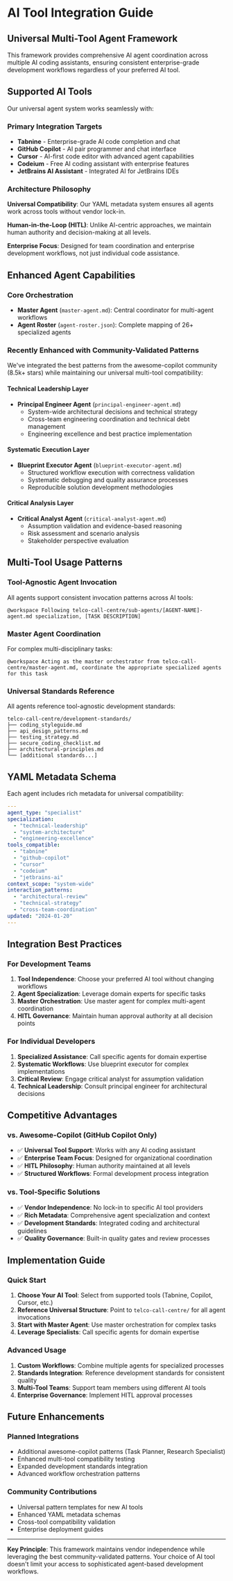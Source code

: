 # AI Tool Integration Guide

## Universal Multi-Tool Agent Framework

This framework provides comprehensive AI agent coordination across multiple AI coding assistants, ensuring consistent enterprise-grade development workflows regardless of your preferred AI tool.

## Supported AI Tools

Our universal agent system works seamlessly with:

### Primary Integration Targets
- **Tabnine** - Enterprise-grade AI code completion and chat
- **GitHub Copilot** - AI pair programmer and chat interface  
- **Cursor** - AI-first code editor with advanced agent capabilities
- **Codeium** - Free AI coding assistant with enterprise features
- **JetBrains AI Assistant** - Integrated AI for JetBrains IDEs

### Architecture Philosophy

**Universal Compatibility**: Our YAML metadata system ensures all agents work across tools without vendor lock-in.

**Human-in-the-Loop (HITL)**: Unlike AI-centric approaches, we maintain human authority and decision-making at all levels.

**Enterprise Focus**: Designed for team coordination and enterprise development workflows, not just individual code assistance.

## Enhanced Agent Capabilities

### Core Orchestration
- **Master Agent** (`master-agent.md`): Central coordinator for multi-agent workflows
- **Agent Roster** (`agent-roster.json`): Complete mapping of 26+ specialized agents

### Recently Enhanced with Community-Validated Patterns

We've integrated the best patterns from the awesome-copilot community (8.5k+ stars) while maintaining our universal multi-tool compatibility:

#### Technical Leadership Layer
- **Principal Engineer Agent** (`principal-engineer-agent.md`)
  - System-wide architectural decisions and technical strategy
  - Cross-team engineering coordination and technical debt management
  - Engineering excellence and best practice implementation

#### Systematic Execution Layer  
- **Blueprint Executor Agent** (`blueprint-executor-agent.md`)
  - Structured workflow execution with correctness validation
  - Systematic debugging and quality assurance processes
  - Reproducible solution development methodologies

#### Critical Analysis Layer
- **Critical Analyst Agent** (`critical-analyst-agent.md`)
  - Assumption validation and evidence-based reasoning
  - Risk assessment and scenario analysis
  - Stakeholder perspective evaluation

## Multi-Tool Usage Patterns

### Tool-Agnostic Agent Invocation

All agents support consistent invocation patterns across AI tools:

```
@workspace Following telco-call-centre/sub-agents/[AGENT-NAME]-agent.md specialization, [TASK DESCRIPTION]
```

### Master Agent Coordination

For complex multi-disciplinary tasks:

```
@workspace Acting as the master orchestrator from telco-call-centre/master-agent.md, coordinate the appropriate specialized agents for this task
```

### Universal Standards Reference

All agents reference tool-agnostic development standards:

```
telco-call-centre/development-standards/
├── coding_styleguide.md
├── api_design_patterns.md
├── testing_strategy.md
├── secure_coding_checklist.md
├── architectural-principles.md
└── [additional standards...]
```

## YAML Metadata Schema

Each agent includes rich metadata for universal compatibility:

```yaml
---
agent_type: "specialist"
specialization: 
  - "technical-leadership"
  - "system-architecture" 
  - "engineering-excellence"
tools_compatible:
  - "tabnine"
  - "github-copilot"
  - "cursor"
  - "codeium" 
  - "jetbrains-ai"
context_scope: "system-wide"
interaction_patterns:
  - "architectural-review"
  - "technical-strategy"
  - "cross-team-coordination"
updated: "2024-01-20"
---
```

## Integration Best Practices

### For Development Teams

1. **Tool Independence**: Choose your preferred AI tool without changing workflows
2. **Agent Specialization**: Leverage domain experts for specific tasks
3. **Master Orchestration**: Use master agent for complex multi-agent coordination
4. **HITL Governance**: Maintain human approval authority at all decision points

### For Individual Developers

1. **Specialized Assistance**: Call specific agents for domain expertise
2. **Systematic Workflows**: Use blueprint executor for complex implementations
3. **Critical Review**: Engage critical analyst for assumption validation
4. **Technical Leadership**: Consult principal engineer for architectural decisions

## Competitive Advantages

### vs. Awesome-Copilot (GitHub Copilot Only)
- ✅ **Universal Tool Support**: Works with any AI coding assistant
- ✅ **Enterprise Team Focus**: Designed for organizational coordination
- ✅ **HITL Philosophy**: Human authority maintained at all levels
- ✅ **Structured Workflows**: Formal development process integration

### vs. Tool-Specific Solutions  
- ✅ **Vendor Independence**: No lock-in to specific AI tool providers
- ✅ **Rich Metadata**: Comprehensive agent specialization and context
- ✅ **Development Standards**: Integrated coding and architectural guidelines
- ✅ **Quality Governance**: Built-in quality gates and review processes

## Implementation Guide

### Quick Start

1. **Choose Your AI Tool**: Select from supported tools (Tabnine, Copilot, Cursor, etc.)
2. **Reference Universal Structure**: Point to `telco-call-centre/` for all agent invocations
3. **Start with Master Agent**: Use master orchestration for complex tasks
4. **Leverage Specialists**: Call specific agents for domain expertise

### Advanced Usage

1. **Custom Workflows**: Combine multiple agents for specialized processes
2. **Standards Integration**: Reference development standards for consistent quality
3. **Multi-Tool Teams**: Support team members using different AI tools
4. **Enterprise Governance**: Implement HITL approval processes

## Future Enhancements

### Planned Integrations
- Additional awesome-copilot patterns (Task Planner, Research Specialist)
- Enhanced multi-tool compatibility testing
- Expanded development standards integration
- Advanced workflow orchestration patterns

### Community Contributions
- Universal pattern templates for new AI tools
- Enhanced YAML metadata schemas
- Cross-tool compatibility validation
- Enterprise deployment guides

---

**Key Principle**: This framework maintains vendor independence while leveraging the best community-validated patterns. Your choice of AI tool doesn't limit your access to sophisticated agent-based development workflows.